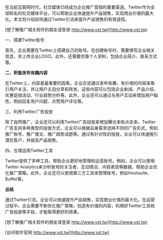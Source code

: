 在当前互联网时代，社交媒体已经成为企业推广营销的重要渠道。Twitter作为全球知名的社交媒体平台，可以帮助企业快速提升产品销售，实现商业价值的最大化。本文将介绍如何通过Twitter引流来提升产品销售的有效途径。

[想了解推广相关软件的朋友请登录 http://www.vst.tw](http://www.vst.tw)

一、搭建Twitter账号

首先，企业需要在Twitter上搭建自己的账号。在创建账号时，需要填写企业相关信息，并上传企业LOGO。此外，还需要完善个人资料，包括企业简介、联系方式等。

**二、积极发布有趣内容**

在Twitter上，内容是最重要的因素。企业应该通过发布有趣、有价值的内容来吸引用户关注，并让用户主动分享和转发。这些内容可以包括企业新闻、产品介绍、优惠促销活动、行业趋势分析等。此外，企业还可以通过与用户互动来增加用户黏性，例如回复用户问题、点赞用户评论等。

三、利用Twitter广告投放

除了自然推广，企业还可以利用Twitter广告投放来增加曝光率和点击率。Twitter广告支持多种类型的投放方式，企业可以根据自身需求选择不同的广告形式，例如推广账号、推广推文、推广趋势话题等。通过有针对性的投放，企业可以快速吸引潜在客户，并提高产品销售。

四、合理运用Twitter工具

Twitter提供了多种工具，帮助企业更好地管理和运营账号。例如，企业可以使用Twitter Analytics来分析账号的关注者、互动情况、内容表现等数据，帮助企业优化推广策略。此外，企业还可以使用第三方工具来管理账号，例如Hootsuite、Buffer等。

**总结**

通过Twitter引流，企业可以快速提升产品销售，实现商业价值的最大化。在运营过程中，企业需要不断优化推广策略，创造有价值的内容，利用好Twitter工具和广告投放等手段，才能取得更好的效果。

[想了解推广相关软件的朋友请登录 http://www.vst.tw](http://www.vst.tw)


[访问软件官网 http://www.vst.tw](http://www.vst.tw)
